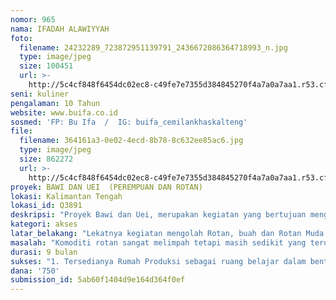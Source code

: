 ```yaml
---
nomor: 965
nama: IFADAH ALAWIYYAH
foto:
  filename: 24232289_723872951139791_2436672086364718993_n.jpg
  type: image/jpeg
  size: 100451
  url: >-
    http://5c4cf848f6454dc02ec8-c49fe7e7355d384845270f4a7a0a7aa1.r53.cf2.rackcdn.com/e5fc4292-525d-4f62-8421-fcec7dc914d5/24232289_723872951139791_2436672086364718993_n.jpg
seni: kuliner
pengalaman: 10 Tahun
website: www.buifa.co.id
sosmed: 'FP: Bu Ifa  /  IG: buifa_cemilankhaskalteng'
file:
  filename: 364161a3-0e02-4ecd-8b78-8c632ee85ac6.jpg
  type: image/jpeg
  size: 862272
  url: >-
    http://5c4cf848f6454dc02ec8-c49fe7e7355d384845270f4a7a0a7aa1.r53.cf2.rackcdn.com/5081adfa-14cc-4a4d-b3a1-09f43491a6d7/364161a3-0e02-4ecd-8b78-8c632ee85ac6.jpg
proyek: BAWI DAN UEI  (PEREMPUAN DAN ROTAN)
lokasi: Kalimantan Tengah
lokasi_id: Q3891
deskripsi: "Proyek Bawi dan Uei, merupakan kegiatan yang bertujuan mengembalikan identitas Perempuan Suku Dayak (Oloh Bawi) yang telah menjadi peninggalan Nenek Moyangnya (Tatu Hiang) yang lekat dengan kegiatan pengolahan rotan, bahkan proyek ini turut serta melestarikan salah satu warisan kebudayaan tertua didunia.\r\n\r\nBentuk Proyek ini memberikan ruang belajar yang inovatif dan berkelanjutan didalam sebuah Rumah Produksi dengan kegiatan hulu berupa pelatihan dan kelas produksi serta kegiatan hilir yaitu fasilitasi pembentukan sentra, Capacity building, peningkatan produktifitas, promosi pemasaran. Inovatif yang dimaksud adalah memanfaatkan rotan dari akar sampai pucuk secara terstruktur menjadi produk berbentuk kerajinan dan kuliner yang berkarakter, berunsur kebudayaan dan Kekinian.\r\n\r\nSasarannya ialah Perempuan Wilayah pinggiran, Lokalisasi dan Gepeng, Penyandang Cacat serta Mahasiswi dari 13 Kab/1 Kota di Kalimantan Tengah yang dilaksanakan dalam beberapa tahapan dengan maksud membekali para perempuan dengan kemampuan berdaya kreasi dan inovatif untuk mampu melakukan reproduksi atas komoditi rotan.\r\n\r\nSelanjutnya bekerjasama dengan pihak ke-3, para peserta perempuan ini didaerah asal dihimpun dalam  sebuah Sentra Usaha untuk menerapkan hasil pelatihan sebagai kegiatan usaha dan kedepan Rumah Produksi ini tidak hanya konsen pada pemberdayaan potensi Rotan, tetapi menjadi sentral inovasi potensi berbasis kearifan lokal bagi Perempuan Kalimantan Tengah agar menjadi BERDAYA dan INDAH.\r\n"
kategori: akses
latar_belakang: "Lekatnya kegiatan mengolah Rotan, buah dan Rotan Muda dalam keseharian telah menjadi identitas Perempuan Suku Dayak (oloh Bawi). Dewasa ini banyak perempuan dayak yang tidak lagi memiliki kemampuan mengolah rotan baik untuk kerajinan maupun kuliner, bahkan sudah semakin jauh dari kegiatan ini.\r\n\r\nBanyak perempuan Sarjana menjadi pengangguran, Prostitusi meningkat, perempuan keterbatasan fisik sulit mendapatkan kerja dan IRT khususnya di wilayah Pinggiran lemah akses ekonomi. Tingginya tuntutan ekonomi melahirkan keterpaksaan menjadi Gepeng atau berhijrah kedaerah lain, menunjukan lemahnya akurasi Program pemerintah dibidang pendidikan dan pemberdayaan. Gagalnya implementasi Grand Desaign rotan Kalimantan Tengah tahun 2012 pasca lahirnya PERMENDAG RI tentang Larangan Ekspor Rotan semakin memperburuk sendi ekonomi masyarakat yang bergantung pada komoditi rotan.\r\n\r\nRotan semakin berlimpah, pemberdayaan lemah, sementara Pasar terbuka sampai mancanegara, serta belum adanya Produk Unggulan Daerah tentu merupakan satu peluang akses penguatan ekonomi keluarga.\r\n\r\n2015 pertama kali mendapat tantangan untuk mengolah rotan muda dan berhasil membuat Kripik dan Abon. 2017 dari produk Kripik SINGKAH UEI (Rotan Muda) memperoleh Penghargaan sebagai PEREMPUAN INSPIRATIF NOVA tahun 2017 Kategori “Perempuan dan Kewirausahaan” menjadi semangat untuk membuka akses Kebudayaan dan Ekonomi dengan tersedianya sebuah wadah sebagai pusat pembinaan dalam bentuk Rumah Produksi untuk membangun Kreatifitas dan Inovasi Perempuan Kalimantan Tengah."
masalah: "Komoditi rotan sangat melimpah tetapi masih sedikit yang terolah, selebihnya hanya sebatas dipasarkan dalam bentuk rotan mentah, cenderung lebih ingin memperoleh nilai ekonomi secara instan tanpa memberikan sentuhan nilai tambah. Berdasarkan hasil kajian kami bahwa komoditi rotan dari akar, batang, buah, pucuk, dan daun dapat diolah menjadi kerajinan dan kuliner yang bernilai ekonomis serta implementasi program pemerintah tidak merata salah satunya disebabkan geografis Kalimantan Tengah yang sangat luas menjadi kendala melakukan pembinaan ke daerah-daerah.\r\n\r\nLemahnya re-generasi pelestarian salah satu warisan kebudayaan tertua didunia ini, akibat banyaknya perempuan dayak yang meninggalkan aktivitas pengolahan rotan serta minimnya daya kreasi dan inovasi juga varians produk, berdampak pada lemahnya daya jual. Kurangnya kemandirian perempuan menyebabkan secara ekonomi lebih banyak bergantung pada penghasilan orang tua, suami maupun anak khususnya IRT, sehingga perlu diberikan akses usaha untuk membentuk kemandirian ekonomi perempuan. \r\n\r\nKurangnya wadah berkreasi dan kegiatan sehingga perlu satu titik yang menjadi sentral untuk ruang belajar dan melakukan pembinaan berkelanjutan sebagai media mentransformasikan Mindset yang masih lemah menjadi lebih berdaya, dalam bentuk sebuah rumah produksi dan didukung sentra-sentra untuk mengolah komoditi rotan menjadi olahan yang kekinian, bernilai ekonomis, berdaya saing dan berkarakteristik kebudayaan. Padahal bahan baku melimpah namun justru daerah lain yang menikmati."
durasi: 9 bulan
sukses: "1. Tersedianya Rumah Produksi sebagai ruang belajar dalam bentuk pelatihan dan kelas produksi yang mampu menciptakan perempuan menjadi berdaya cipta, rasa, karsa dan karya sehingga dapat membuka akses kekuatan ekonomi keluarga \r\n2. Banyak perempuan menekuni kegiatan berbasis rotan dengan tergabung dalam Sentra Usaha Perempuan di daerah-daerah sebagai wujud keberlanjutan proyek juga hadirnya potensi Produk Unggulan Daerah dari perempuan sebagai wujud pelestarian kebudayaan dan peran serta dalam cita-cita pembangunan daerah\r\n3. Terlaksana promosi & Pemasaran sehingga produk dapat diterima dengan baik di marketplace dan produktifitas meningkat \r\n4. Terfasilitasi kerjasama dengan pihak ketiga untuk keberlanjutan pelatihan/kelas pada rumah produksi \r\n5. Terberdayakannya strukturisasi rotan berupa akar, batang, daun, pucuk dan buah menjadi olahan kerajinan dan kuliner berbasis pendampingan "
dana: '750'
submission_id: 5ab60f1404d9e164d364f0ef
---
```

